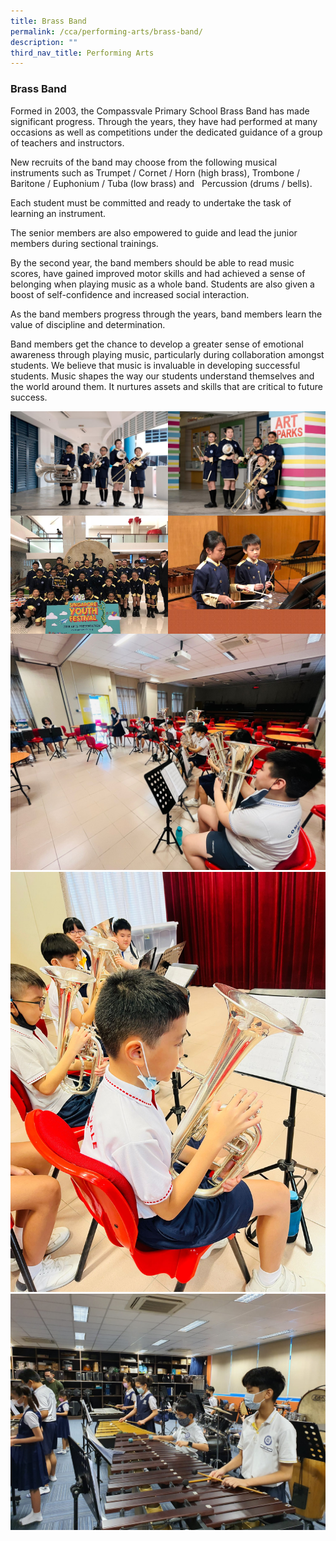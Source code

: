 ```yaml
---
title: Brass Band
permalink: /cca/performing-arts/brass-band/
description: ""
third_nav_title: Performing Arts
---
```

### **Brass Band**
Formed in 2003, the Compassvale Primary School Brass Band has made significant progress. Through the years, they have had performed at many occasions as well as competitions under the dedicated guidance of a group of teachers and instructors.

New recruits of the band may choose from the following musical instruments such as Trumpet / Cornet / Horn (high brass), Trombone / Baritone / Euphonium / Tuba (low brass) and   Percussion (drums / bells).

Each student must be committed and ready to undertake the task of learning an instrument. 

The senior members are also empowered to guide and lead the junior members during sectional trainings.

By the second year, the band members should be able to read music scores, have gained improved motor skills and had achieved a sense of belonging when playing music as a whole band. Students are also given a boost of self-confidence and increased social interaction.

As the band members progress through the years, band members learn the value of discipline and determination. 

Band members get the chance to develop a greater sense of emotional awareness through playing music, particularly during collaboration amongst students. We believe that music is invaluable in developing successful students. Music shapes the way our students understand themselves and the world around them. It nurtures assets and skills that are critical to future success.

<img src="/images/band1.jpg" style="width:50%" align=left>
<img src="/images/band2.jpg" style="width:50%" align=right>

<br clear="left">

<img src="/images/band3.jpg" style="width:50%" align=left>
<img src="/images/band4.jpg" style="width:50%" align=right>

<br clear="left">

<img src="/images/Band1.jpeg" style="width:100%">

<img src="/images/Band.jpeg" style="width:100%">

<img src="/images/Band2.jpeg" style="width:100%">